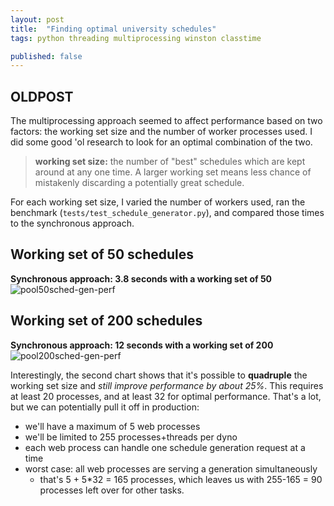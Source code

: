 ```yaml
---
layout: post
title:  "Finding optimal university schedules"
tags: python threading multiprocessing winston classtime

published: false
---
```



OLDPOST
---

The multiprocessing approach seemed to affect performance based on two factors: the working set size and the number of worker processes used. I did some good 'ol research to look for an optimal combination of the two.

> **working set size:** the number of "best" schedules which are kept around at any one time. A larger working set means less chance of mistakenly discarding a potentially great schedule.

For each working set size, I varied the number of workers used, ran the benchmark (`tests/test_schedule_generator.py`), and compared those times to the synchronous approach.

Working set of 50 schedules
---
**Synchronous approach: 3.8 seconds with a working set of 50**
![pool50sched-gen-perf](https://cloud.githubusercontent.com/assets/1522678/4966148/2dafa904-67af-11e4-9d35-146f86c5e342.png)

Working set of 200 schedules
--
**Synchronous approach: 12 seconds with a working set of 200**
![pool200sched-gen-perf](https://cloud.githubusercontent.com/assets/1522678/4966149/2db3a2c0-67af-11e4-8f3e-cab8ae605106.png)

Interestingly, the second chart shows that it's possible to **quadruple** the working set size and *still improve performance by about 25%*. This requires at least 20 processes, and at least 32 for optimal performance. That's a lot, but we can potentially pull it off in production:

- we'll have a maximum of 5 web processes
- we'll be limited to 255 processes+threads per dyno
- each web process can handle one schedule generation request at a time
- worst case: all web processes are serving a generation simultaneously
  - that's 5 + 5*32 = 165 processes, which leaves us with 255-165 = 90 processes left over for other tasks.

